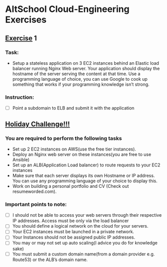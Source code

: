 # AltSchool Cloud-Engineering Exercises

## [Exercise]() 1
### Task: 

* Setup a stateless application on 3 EC2 instances behind an Elastic load balancer running Nginx Web server. 
Your application should display the hostname of the server serving the content at that time. 
Use a programming language of choice, you can use Google to cook up something that works if your programming knowledge isn’t strong.

### Instruction:
- [ ] Point a subdomain to ELB and submit it with the application


## [Holiday Challenge!!!]()

### You are required to perform the following tasks
* Set up 2 EC2 instances on AWS(use the free tier instances).
* Deploy an Nginx web server on these instances(you are free to use Ansible)
* Set up an ALB(Application Load balancer) to route requests to your EC2 instances
* Make sure that each server displays its own Hostname or IP address. You can use any programming language of your choice to display this.
* Work on building a personal portfolio and CV (Check out resumeworded.com).


### Important points to note:
- [ ] I should not be able to access your web servers through their respective IP addresses. Access must be only via the load balancer
- [ ] You should define a logical network on the cloud for your servers.
- [ ] Your EC2 instances must be launched in a private network.
- [ ] Your Instances should not be assigned public IP addresses.
- [ ] You may or may not set up auto scaling(I advice you do for knowledge sake)
- [ ] You must submit a custom domain name(from a domain provider e.g. Route53) or the ALB’s domain name.
